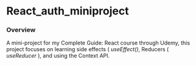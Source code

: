 # React_auth_miniproject


### Overview
A mini-project for my Complete Guide: React course through Udemy, this project focuses on learning side effects ( _useEffect()_, Reducers ( _useReducer_ ), and using the Context API. 
